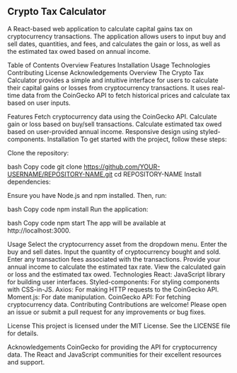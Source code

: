 ## Crypto Tax Calculator

A React-based web application to calculate capital gains tax on cryptocurrency transactions. The application allows users to input buy and sell dates, quantities, and fees, and calculates the gain or loss, as well as the estimated tax owed based on annual income.

Table of Contents
Overview
Features
Installation
Usage
Technologies
Contributing
License
Acknowledgements
Overview
The Crypto Tax Calculator provides a simple and intuitive interface for users to calculate their capital gains or losses from cryptocurrency transactions. It uses real-time data from the CoinGecko API to fetch historical prices and calculate tax based on user inputs.

Features
Fetch cryptocurrency data using the CoinGecko API.
Calculate gain or loss based on buy/sell transactions.
Calculate estimated tax owed based on user-provided annual income.
Responsive design using styled-components.
Installation
To get started with the project, follow these steps:

Clone the repository:

bash
Copy code
git clone https://github.com/YOUR-USERNAME/REPOSITORY-NAME.git
cd REPOSITORY-NAME
Install dependencies:

Ensure you have Node.js and npm installed. Then, run:

bash
Copy code
npm install
Run the application:

bash
Copy code
npm start
The app will be available at http://localhost:3000.

Usage
Select the cryptocurrency asset from the dropdown menu.
Enter the buy and sell dates.
Input the quantity of cryptocurrency bought and sold.
Enter any transaction fees associated with the transactions.
Provide your annual income to calculate the estimated tax rate.
View the calculated gain or loss and the estimated tax owed.
Technologies
React: JavaScript library for building user interfaces.
Styled-components: For styling components with CSS-in-JS.
Axios: For making HTTP requests to the CoinGecko API.
Moment.js: For date manipulation.
CoinGecko API: For fetching cryptocurrency data.
Contributing
Contributions are welcome! Please open an issue or submit a pull request for any improvements or bug fixes.

License
This project is licensed under the MIT License. See the LICENSE file for details.

Acknowledgements
CoinGecko for providing the API for cryptocurrency data.
The React and JavaScript communities for their excellent resources and support.

